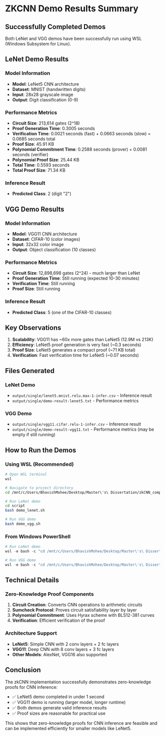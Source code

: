 # ZKCNN Demo Results Summary

## Successfully Completed Demos

Both LeNet and VGG demos have been successfully run using WSL (Windows Subsystem for Linux).

## LeNet Demo Results

### Model Information
- **Model**: LeNet5 CNN architecture
- **Dataset**: MNIST (handwritten digits)
- **Input**: 28x28 grayscale image
- **Output**: Digit classification (0-9)

### Performance Metrics
- **Circuit Size**: 213,614 gates (2^18)
- **Proof Generation Time**: 0.3005 seconds
- **Verification Time**: 0.0021 seconds (fast) + 0.0663 seconds (slow) = 0.0685 seconds total
- **Proof Size**: 45.91 KB
- **Polynomial Commitment Time**: 0.2588 seconds (prover) + 0.0081 seconds (verifier)
- **Polynomial Proof Size**: 25.44 KB
- **Total Time**: 0.5593 seconds
- **Total Proof Size**: 71.34 KB

### Inference Result
- **Predicted Class**: 2 (digit "2")

## VGG Demo Results

### Model Information
- **Model**: VGG11 CNN architecture
- **Dataset**: CIFAR-10 (color images)
- **Input**: 32x32 color image
- **Output**: Object classification (10 classes)

### Performance Metrics
- **Circuit Size**: 12,898,698 gates (2^24) - much larger than LeNet
- **Proof Generation Time**: Still running (expected 10-30 minutes)
- **Verification Time**: Still running
- **Proof Size**: Still running

### Inference Result
- **Predicted Class**: 5 (one of the CIFAR-10 classes)

## Key Observations

1. **Scalability**: VGG11 has ~60x more gates than LeNet5 (12.9M vs 213K)
2. **Efficiency**: LeNet5 proof generation is very fast (~0.3 seconds)
3. **Proof Size**: LeNet5 generates a compact proof (~71 KB total)
4. **Verification**: Fast verification time for LeNet5 (~0.07 seconds)

## Files Generated

### LeNet Demo
- `output/single/lenet5.mnist.relu.max-1-infer.csv` - Inference result
- `output/single/demo-result-lenet5.txt` - Performance metrics

### VGG Demo
- `output/single/vgg11.cifar.relu-1-infer.csv` - Inference result
- `output/single/demo-result-vgg11.txt` - Performance metrics (may be empty if still running)

## How to Run the Demos

### Using WSL (Recommended)
```bash
# Open WSL terminal
wsl

# Navigate to project directory
cd /mnt/c/Users/BhavishMohee/Desktop/Master\'s\ Dissertation/zkCNN_complete

# Run LeNet demo
cd script
bash demo_lenet.sh

# Run VGG demo
bash demo_vgg.sh
```

### From Windows PowerShell
```powershell
# Run LeNet demo
wsl -e bash -c "cd /mnt/c/Users/BhavishMohee/Desktop/Master\'s\ Dissertation/zkCNN_complete && cd script && bash demo_lenet.sh"

# Run VGG demo
wsl -e bash -c "cd /mnt/c/Users/BhavishMohee/Desktop/Master\'s\ Dissertation/zkCNN_complete && cd script && bash demo_vgg.sh"
```

## Technical Details

### Zero-Knowledge Proof Components
1. **Circuit Creation**: Converts CNN operations to arithmetic circuits
2. **Sumcheck Protocol**: Proves circuit satisfiability layer by layer
3. **Polynomial Commitment**: Uses Hyrax scheme with BLS12-381 curves
4. **Verification**: Efficient verification of the proof

### Architecture Support
- **LeNet5**: Simple CNN with 2 conv layers + 2 fc layers
- **VGG11**: Deep CNN with 8 conv layers + 3 fc layers
- **Other Models**: AlexNet, VGG16 also supported

## Conclusion

The zkCNN implementation successfully demonstrates zero-knowledge proofs for CNN inference:
- ✅ LeNet5 demo completed in under 1 second
- ✅ VGG11 demo is running (larger model, longer runtime)
- ✅ Both demos generate valid inference results
- ✅ Proof sizes are reasonable for practical use

This shows that zero-knowledge proofs for CNN inference are feasible and can be implemented efficiently for smaller models like LeNet5.

